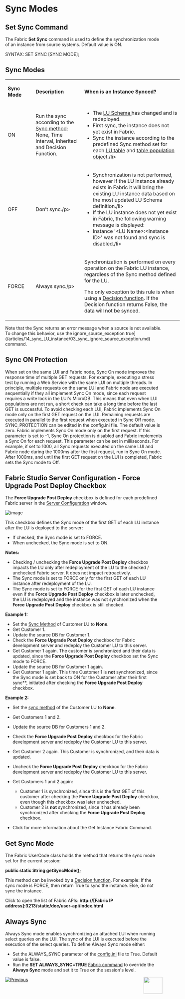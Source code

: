 # Sync Modes

## Set Sync Command 
The Fabric **Set Sync** command is used to define the synchronization mode of an instance from source systems. Default value is ON.

SYNTAX: SET SYNC [SYNC MODE];

## Sync Modes
<table style="width: 560px;">
<tbody>
<tr>
<td style="width: 76px;">
<p><strong>Sync Mode</strong></p>
</td>
<td style="width: 146px;">
<p><strong>Description</strong></p>
</td>
<td style="width: 316px;">
<p><strong>When is an Instance Synced?</strong></p>
</td>
</tr>
<tr>
<td style="width: 76px;">
<p>ON</p>
</td>
<td style="width: 146px;">
<p>Run the sync according to the <a href="/articles/14_sync_LU_instance/04_sync_methods.md">Sync method</a>: None, Time Interval, Inherited and Decision Function.</p>
</td>
<td style="width: 316px;">
<ul>
<li>The <a href="/articles/03_logical_units/03_LU_schema_window.md"> LU Schema </a> has changed and is redeployed.</li>
<li>First sync, the instance does not yet exist in Fabric.</li>
<li>Sync the instance according to the predefined Sync method set for each <a href="/articles/06_LU_tables/01_LU_tables_overview.md">LU table</a> and <a href="/articles/07_table_population/01_table_population_overview.md">table population object</a>./li>
</ul>
</td>
</tr>
<tr>
<td style="width: 76px;">
<p>OFF</p>
</td>
<td style="width: 146px;">
<p>Don&rsquo;t sync./p>
</td>
<td style="width: 316px;">
<ul>
<li>Synchronization is not performed, however if the LU instance already exists in Fabric it will bring the existing LU instance data based on the most updated LU Schema definition./li>
<li>If the LU instance does not yet exist in Fabric, the following warning message is displayed:</li>
<li>Instance '&lt;LU Name&gt;:&lt;Instance ID&gt;' was not found and sync is disabled./li>
</ul>
</td>
</tr>
<tr>
<td style="width: 76px;">
<p>FORCE</p>
</td>
<td style="width: 146px;">
<p>Always sync./p>
</td>
<td style="width: 316px;">
<p>Synchronization is performed on every operation on the Fabric LU instance, regardless of the Sync method defined for the LU.</p>
<p>The only exception to this rule is when using a <a href="/articles/14_sync_LU_instance/05_sync_decision_functions.md">Decision function</a>. If the Decision function returns False, the data will not be synced.</p>
</td>
</tr>
</tbody>
</table>

Note that the Sync returns an error message when a source is not available. To change this behavior, use the  ignore_source_exception true](/articles/14_sync_LU_instance/03_sync_ignore_source_exception.md) command.

## Sync ON Protection

When set  on the same LUI and Fabric node, Sync On mode improves the response time of multiple GET requests. For example, executing a stress test by running a Web Service with the same LUI on multiple threads. 
In principle, multiple requests on the same LUI and Fabric node are executed sequentially if they all implement Sync On mode, since each request requires a write lock in the LUI's MicroDB. This means that even when LUI populations are not run, a short check can take a long time before the last GET is successful.
To avoid checking each LUI, Fabric implements Sync On mode only on the first GET request on the LUI. Remaining requests are executed in parallel to the first request when executed in Sync Off mode.
SYNC_PROTECTION can be edited in the config.ini file. The default value is zero. 
Fabric implements Sync On mode only on the first request. If this parameter is set to -1, Sync On protection is disabled and Fabric implements a Sync On for each request.
This parameter can be set in milliseconds. For example, if set to 1000, all Sync requests executed on the same LUI and Fabric node during the 1000ms after the first request, run in Sync On mode. After 1000ms, and until the first GET request on the LUI is completed, Fabric sets the Sync mode to Off.


## Fabric Studio Server Configuration - Force Upgrade Post Deploy Checkbox
The **Force Upgrade Post Deploy** checkbox is defined for each predefined Fabric server in the [Server Configuration](/articles/04_fabric_studio/04_user_preferences.md#what-is-the-purpose-of-the-server-configuration-tab) window.

![image](/articles/14_sync_LU_instance/images/6_2_server_configuration_window.png)

This checkbox defines the Sync mode of the first GET of each LU instance after the LU is deployed to the server:
* If checked, the Sync mode is set to FORCE.
* When unchecked, the Sync mode is set to ON.

**Notes:**
* Checking / unchecking the **Force Upgrade Post Deploy** checkbox impacts the LU only after redeployment of the LU to the checked / unchecked Fabric server. It does not impact retroactively.
* The Sync mode is set to FORCE only for the first GET of each LU instance after redeployment of the LU.  
* The Sync mode is set to FORCE for the first GET of each LU instance even if the **Force Upgrade Post Deploy** checkbox is later unchecked, the LU is redeployed and the instance was not synchronized when the **Force Upgrade Post Deploy** checkbox is still checked.

**Example 1:**
* Set the [Sync Method](/articles/14_sync_LU_instance/04_sync_methods.md) of Customer LU to **None**.
* Get Customer 1.
* Update the source DB for Customer 1. 
* Check the **Force Upgrade Post Deploy** checkbox for Fabric development server and redeploy the Customer LU to this server. 
* Get Customer 1 again. The customer is synchronized and their data is updated, since the  **Force Upgrade Post Deploy** checkbox set the Sync mode to FORCE.
* Update the source DB for Customer 1 again.
* Get Customer 1 again.  This time Customer 1 is **not** synchronized, since the Sync mode is set back to ON for the Customer after their first sync**, initiated after checking the **Force Upgrade Post Deploy** checkbox.

**Example 2:**
* Set the [sync method](/articles/14_sync_LU_instance/04_sync_methods.md) of the Customer LU to **None**.
* Get Customers 1 and 2.
* Update the source DB for Customers 1 and 2.
* Check the **Force Upgrade Post Deploy** checkbox for the Fabric development server and redeploy the Customer LU to this server. 
* Get Customer 2 again. This Customer is synchronized, and their data is updated. 
* Uncheck the **Force Upgrade Post Deploy** checkbox for the Fabric development server and redeploy the Customer LU to this server. 
* Get Customers 1 and 2 again: 
  * Customer 1 is synchronized, since this is the first GET of this customer after checking the **Force Upgrade Post Deploy** checkbox, even though this checkbox was later unchecked.
  * Customer 2 is **not** synchronized, since it has already been synchronized after checking the **Force Upgrade Post Deploy** checkbox.

* Click for more information about the Get Instance Fabric Command.

## Get Sync Mode
The Fabric UserCode class holds the method that returns the sync mode set for the current session: 

**public static String getSyncMode();**

This method can be invoked by a [Decision function](/articles/14_sync_LU_instance/05_sync_decision_functions.md). For example:
If the sync mode is FORCE, then return True to sync the instance. Else, do not sync the instance.

Click to open the list of Fabric APIs: **http://[Fabric IP address]:3213/static/doc/user-api/index.html**

## Always Sync
Always Sync mode enables synchronizing an attached LUI when running select queries on the LUI. The sync of the LUI is executed before the execution of the select queries.
To define Always Sync mode either:
   - Set the ALWAYS_SYNC parameter of the [config.ini](/articles/02_fabric_architecture/04_fabric_commands.md#fabric-commands) file to True. Default value is false.
   - Run the **SET ALWAYS_SYNC=TRUE** [Fabric command](/articles/02_fabric_architecture/04_fabric_commands.md#fabric-commands) to override the **Always Sync** mode and set it to True on the session's level. 

[![Previous](/articles/images/Previous.png)](/articles/14_sync_LU_instance/01_sync_LUI_overview.md)[<img align="right" width="60" height="54" src="/articles/images/Next.png">](/articles/14_sync_LU_instance/03_sync_ignore_source_exception.md)

